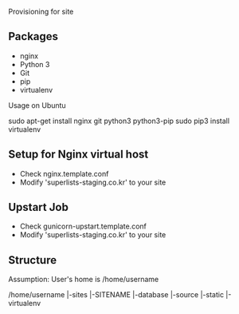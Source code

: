 Provisioning for site

## Packages

* nginx
* Python 3
* Git
* pip
* virtualenv

Usage on Ubuntu

sudo apt-get install nginx git python3 python3-pip
sudo pip3 install virtualenv


## Setup for Nginx virtual host

* Check nginx.template.conf
* Modify 'superlists-staging.co.kr' to your site

## Upstart Job

* Check gunicorn-upstart.template.conf
* Modify 'superlists-staging.co.kr' to your site

## Structure
Assumption: User's home is /home/username

/home/username
|-sites
  |-SITENAME
    |-database
    |-source
    |-static
    |-virtualenv